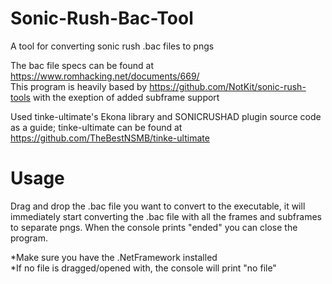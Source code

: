 # Sonic-Rush-Bac-Tool
A tool for converting sonic rush .bac files to pngs

The bac file specs can be found at https://www.romhacking.net/documents/669/<br>
This program is heavily based by https://github.com/NotKit/sonic-rush-tools with the exeption of added subframe support

Used tinke-ultimate's Ekona library and SONICRUSHAD plugin source code as a guide; tinke-ultimate can be found at https://github.com/TheBestNSMB/tinke-ultimate

# Usage
Drag and drop the .bac file you want to convert to the executable, it will immediately start converting the .bac file with all the frames and subframes to separate pngs. When the console prints "ended" you can close the program.

*Make sure you have the .NetFramework installed<br>
*If no file is dragged/opened with, the console will print "no file"
